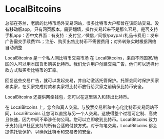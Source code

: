 # 

# LocalBitcoins

总部在芬兰，老牌的比特币场外交易网站，很多比特币大户都曾在该网站交易。没有移动版app，只有网页版本。需要翻墙，操作交易起来不是那么容易。是否支持手机app：否中文界面：有支持：支付宝／微信／网银/paypal /礼品卡费用：发布广告需交手续费1%；注册、购买出售比特币不需要费用；对外转账实时根据网络自动调整

LocalBitcoins 是一个私人间比特币交易市场
在 LocalBitcoins，来自不同国家/地区的人可以用本国货币购买比特币。我们允许用户创建交易广告，他们可以选择付款方式和买卖比特币的汇率。

回复这些交易广告，就可以发起交易，并自动激活托管保护。托管会同时保护买家和卖家，在买家完成付款和卖家将比特币放行给买家之前确保比特币安全。

LocalBitcoins 还提供网络钱包，您可以在这里转入和转出比特币。

在 LocalBitcoins 上，您会和真人交易。与股票交易所和中心化比特币交易网站不同，LocalBitcoins 让您可以直接与另一个人交易。这使得整个过程可定制、高效且快速，因为中间不牵涉任何公司。您可以立即收到比特币。LocalBitcoins 致力于支持用户社区支持的所有合适的付款方式。对于每笔交易，LocalBitcoins 都会提供托管保护，以确保比特币和交易者的安全。


